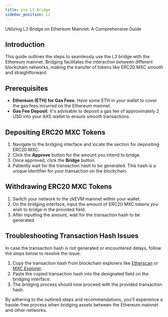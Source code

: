 ```yaml
---
title: Use L3 Bridge
sidebar_position: 11
---
```

Utilizing L3 Bridge on Ethereum Mainnet: A Comprehensive Guide

## Introduction

This guide outlines the steps to seamlessly use the L3 bridge with the Ethereum mainnet. Bridging facilitates the interaction between different blockchain networks, making the transfer of tokens like ERC20 MXC smooth and straightforward.

## Prerequisites

- **Ethereum (ETH) for Gas Fees**: Have some ETH in your wallet to cover the gas fees incurred on the Ethereum mainnet.
- **Gas Fee Deposit**: It's advisable to deposit a gas fee of approximately 2 USD into your AXS wallet to ensure smooth transactions.

## Depositing ERC20 MXC Tokens

1. Navigate to the bridging interface and locate the section for depositing ERC20 MXC.
2. Click the **Approve** button for the amount you intend to bridge.
3. Once approved, click the **Bridge** button.
4. Patiently wait for the transaction hash to be generated. This hash is a unique identifier for your transaction on the blockchain.

## Withdrawing ERC20 MXC Tokens

1. Switch your network to the zkEVM mainnet within your wallet.
2. On the bridging interface, input the amount of ERC20 MXC tokens you wish to bridge in the provided field.
3. After inputting the amount, wait for the transaction hash to be generated.

## Troubleshooting Transaction Hash Issues

In case the transaction hash is not generated or encountered delays, follow the steps below to resolve the issue:

1. Copy the transaction hash from blockchain explorers like [Etherscan](https://etherscan.io) or [MXC Explorer](https://explorer.mxc.com).
2. Paste the copied transaction hash into the designated field on the bridging interface.
3. The bridging process should now proceed with the provided transaction hash.

By adhering to the outlined steps and recommendations, you'll experience a hassle-free process when bridging assets between the Ethereum mainnet and other networks.
